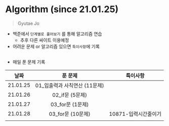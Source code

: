 # Algorithm (since 21.01.25)

> Gyutae Jo

- 백준에서 `단계별로 풀어보기` 를 통해 알고리즘 연습
  - 추후 다른 싸이트 이용예정
- 어려운 문제 or 알고리즘 있으면 `특이사항`에 기록

## 

- 매일 푼 문제 기록

|   날짜   |            푼 문제            |       특이사항       |
| :------: | :---------------------------: | :------------------: |
| 21.01.25 | 01_입출력과 사칙연산 (11문제) |                      |
| 21.01.26 |        02_if문 (5문제)        |                      |
| 21.01.27 |       03_for문 (1문제)        |                      |
| 21.01.28 |       03_for문 (10문제)       | 10871-입력시간줄이기 |
|          |                               |                      |

